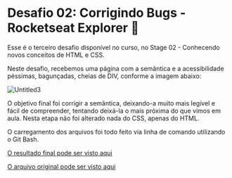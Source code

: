 # Desafio 02: Corrigindo Bugs - Rocketseat Explorer :rocket:

Esse é o terceiro desafio disponível no curso, no Stage 02 - Conhecendo novos conceitos de HTML e CSS.

Neste desafio, recebemos uma página com a semântica e a acessibilidade péssimas, bagunçadas, cheias de DIV, conforme a imagem abaixo:

![Untitled3](https://user-images.githubusercontent.com/106932234/175142288-0119aefe-f06b-4b80-81a3-2d371210a0a9.png)

O objetivo final foi corrigir a semântica, deixando-a muito mais legível e fácil de compreender, tentando deixá-la o mais próxima do que vimos em aula. Nesta etapa não foi alterado nada do CSS, apenas do HTML.

O carregamento dos arquivos foi todo feito via linha de comando utilizando o Git Bash.

[O resultado final pode ser visto aqui](https://andreviapiana.github.io/desafio-de-acessibilidade/)

[O arquivo original pode ser visto aqui](https://explorer-stage-02-02.vercel.app/)
